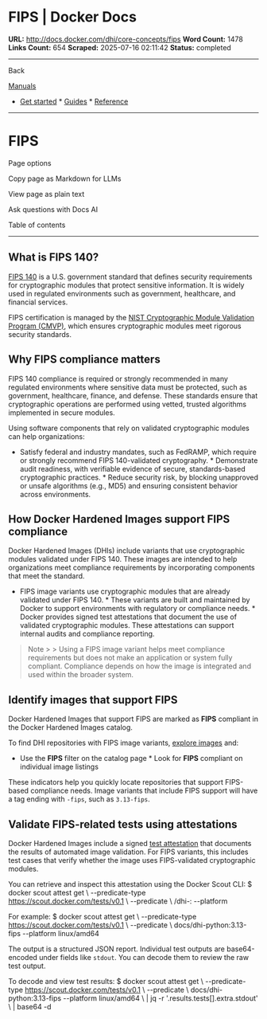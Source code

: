 # FIPS | Docker Docs

**URL:** http://docs.docker.com/dhi/core-concepts/fips
**Word Count:** 1478
**Links Count:** 654
**Scraped:** 2025-07-16 02:11:42
**Status:** completed

---

Back

[Manuals](https://docs.docker.com/manuals/)

  * [Get started](http://docs.docker.com/get-started/)   * [Guides](http://docs.docker.com/guides/)   * [Reference](http://docs.docker.com/reference/)

* * *

# FIPS

Page options

Copy page as Markdown for LLMs

View page as plain text

Ask questions with Docs AI

Table of contents

* * *

## What is FIPS 140?

[FIPS 140](https://csrc.nist.gov/publications/detail/fips/140/3/final) is a U.S. government standard that defines security requirements for cryptographic modules that protect sensitive information. It is widely used in regulated environments such as government, healthcare, and financial services.

FIPS certification is managed by the [NIST Cryptographic Module Validation Program \(CMVP\)](https://csrc.nist.gov/projects/cryptographic-module-validation-program), which ensures cryptographic modules meet rigorous security standards.

## Why FIPS compliance matters

FIPS 140 compliance is required or strongly recommended in many regulated environments where sensitive data must be protected, such as government, healthcare, finance, and defense. These standards ensure that cryptographic operations are performed using vetted, trusted algorithms implemented in secure modules.

Using software components that rely on validated cryptographic modules can help organizations:

  * Satisfy federal and industry mandates, such as FedRAMP, which require or strongly recommend FIPS 140-validated cryptography.   * Demonstrate audit readiness, with verifiable evidence of secure, standards-based cryptographic practices.   * Reduce security risk, by blocking unapproved or unsafe algorithms \(e.g., MD5\) and ensuring consistent behavior across environments.

## How Docker Hardened Images support FIPS compliance

Docker Hardened Images \(DHIs\) include variants that use cryptographic modules validated under FIPS 140. These images are intended to help organizations meet compliance requirements by incorporating components that meet the standard.

  * FIPS image variants use cryptographic modules that are already validated under FIPS 140.   * These variants are built and maintained by Docker to support environments with regulatory or compliance needs.   * Docker provides signed test attestations that document the use of validated cryptographic modules. These attestations can support internal audits and compliance reporting.

> Note >  > Using a FIPS image variant helps meet compliance requirements but does not make an application or system fully compliant. Compliance depends on how the image is integrated and used within the broader system.

## Identify images that support FIPS

Docker Hardened Images that support FIPS are marked as **FIPS** compliant in the Docker Hardened Images catalog.

To find DHI repositories with FIPS image variants, [explore images](https://docs.docker.com/dhi/how-to/explore/) and:

  * Use the **FIPS** filter on the catalog page   * Look for **FIPS** compliant on individual image listings

These indicators help you quickly locate repositories that support FIPS-based compliance needs. Image variants that include FIPS support will have a tag ending with `-fips`, such as `3.13-fips`.

## Validate FIPS-related tests using attestations

Docker Hardened Images include a signed [test attestation](https://docs.docker.com/dhi/core-concepts/attestations/) that documents the results of automated image validation. For FIPS variants, this includes test cases that verify whether the image uses FIPS-validated cryptographic modules.

You can retrieve and inspect this attestation using the Docker Scout CLI:               $ docker scout attest get \       --predicate-type https://scout.docker.com/tests/v0.1 \       --predicate \       <your-namespace>/dhi-<image>:<tag> --platform <platform>     

For example:               $ docker scout attest get \       --predicate-type https://scout.docker.com/tests/v0.1 \       --predicate \       docs/dhi-python:3.13-fips --platform linux/amd64     

The output is a structured JSON report. Individual test outputs are base64-encoded under fields like `stdout`. You can decode them to review the raw test output.

To decode and view test results:               $ docker scout attest get \       --predicate-type https://scout.docker.com/tests/v0.1 \       --predicate \       docs/dhi-python:3.13-fips --platform linux/amd64 \       | jq -r '.results.tests[].extra.stdout' \       | base64 -d